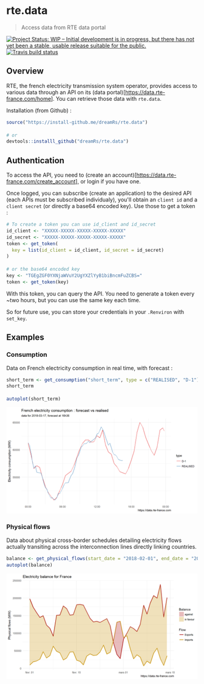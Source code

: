 
rte.data
========

> Access data from RTE data portal

[![Project Status: WIP – Initial development is in progress, but there has not yet been a stable, usable release suitable for the public.](http://www.repostatus.org/badges/latest/wip.svg)](http://www.repostatus.org/#wip) [![Travis build status](https://travis-ci.org/dreamRs/rte.data.svg?branch=master)](https://travis-ci.org/dreamRs/rte.data)

Overview
--------

RTE, the french electricity transmission system operator, provides access to various data through an API on its (data portal)\[<https://data.rte-france.com/home>\]. You can retrieve those data with `rte.data`.

Installation (from Github) :

``` r
source("https://install-github.me/dreamRs/rte.data")

# or
devtools::installl_github("dreamRs/rte.data")
```

Authentication
--------------

To access the API, you need to (create an account)\[<https://data.rte-france.com/create_account>\], or login if you have one.

Once logged, you can subscribe (create an application) to the desired API (each APIs must be subscribed individualy), you'll obtain an `client id` and a `client secret` (or directly a base64 encoded key). Use those to get a token :

``` r
# To create a token you can use id_client and id_secret
id_client <- "XXXXX-XXXXX-XXXXX-XXXXX-XXXXX"
id_secret <- "XXXXX-XXXXX-XXXXX-XXXXX-XXXXX"
token <- get_token(
  key = list(id_client = id_client, id_secret = id_secret)
)

# or the base64 encoded key
key <- "TGEgZGF0YXNjaWVuY2UgYXZlYyB1biBncmFuZCBS="
token <- get_token(key)
```

With this token, you can query the API. You need to generate a token every ~two hours, but you can use the same key each time.

So for future use, you can store your credentials in your `.Renviron` with `set_key`.

Examples
--------

### Consumption

Data on French electricity consumption in real time, with forecast :

``` r
short_term <- get_consumption("short_term", type = c("REALISED", "D-1"))
short_term

autoplot(short_term)
```

<img src="images/consumption-1.png" width="864" />

### Physical flows

Data about physical cross-border schedules detailing electricity flows actually transiting across the interconnection lines directly linking countries.

``` r
balance <- get_physical_flows(start_date = "2018-02-01", end_date = "2018-03-15")
autoplot(balance)
```

<img src="images/balance-1.png" width="864" />
